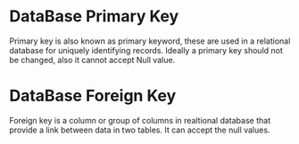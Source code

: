 # DataBase Primary Key

Primary key is also known as primary keyword, these are used in a relational database for uniquely identifying records. Ideally a primary key should not be changed, also it cannot accept Null value.

# DataBase Foreign Key

Foreign key is a column or group of columns in realtional database that provide a link between data in two tables. It can accept the null values.